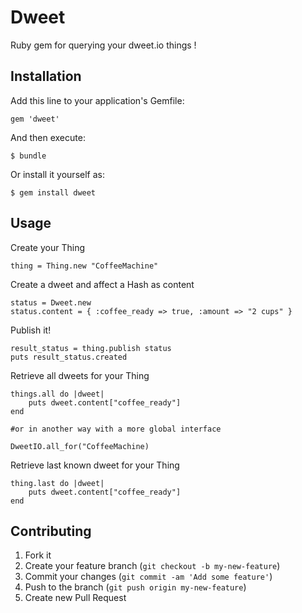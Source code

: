 # Dweet

Ruby gem for querying your dweet.io things !

## Installation

Add this line to your application's Gemfile:

    gem 'dweet'

And then execute:

    $ bundle

Or install it yourself as:

    $ gem install dweet

## Usage

Create your Thing

    thing = Thing.new "CoffeeMachine"

Create a dweet and affect a Hash as content

    status = Dweet.new
    status.content = { :coffee_ready => true, :amount => "2 cups" }

Publish it!

    result_status = thing.publish status
    puts result_status.created

Retrieve all dweets for your Thing

    things.all do |dweet|
        puts dweet.content["coffee_ready"]
    end

    #or in another way with a more global interface

    DweetIO.all_for("CoffeeMachine)

Retrieve last known dweet for your Thing

    thing.last do |dweet|
        puts dweet.content["coffee_ready"]
    end

## Contributing

1. Fork it
2. Create your feature branch (`git checkout -b my-new-feature`)
3. Commit your changes (`git commit -am 'Add some feature'`)
4. Push to the branch (`git push origin my-new-feature`)
5. Create new Pull Request
